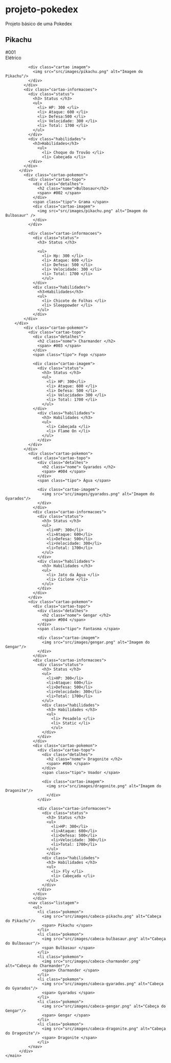 # projeto-pokedex
Projeto básico de uma Pokedex

<!DOCTYPE html>

<html lang="pt-BR">
  <head>
    <meta charset="UTF-8"/>
    <meta name="viewport" content="width=device-width, initial-scale=1.0"/>
    <title>Pokedex - Mapa Dev </title>
  </head>
  
  <body>
    <main>
      <div class="pokedex">
        <div class="cartoes-pokemon">
          <div class="cartao-pokemon">
            <div class="cartao-topo">
              <div class="detalhes">
                <h2 class="nome">Pikachu</h2>
                <span>#001</span>
              </div>
              <span class="tipo"> Elétrico </span>
              
              <div class="cartao imagem">
                <img src="src/images/pikachu.png" alt="Imagem do Pikachu"/>
              </div>
            </div>
            <div class="cartao-informacoes">
              <div class="status">
                <h3> Status </h3>
                <ul>
                  <li> HP: 300 </li>
                  <li> Ataque: 600 </li>
                  <li> Defesa:500 </li>
                  <li> Velocidade: 300 </li>
                  <li> Total: 1700 </li>
                </ul>
              </div>
              <div class="habilidades">
                <h3>Habilidades</h3>
                  <ul>
                    <li> Choque do Trovão </li>
                    <li> Cabeçada </li>
              </div>
            </div>
          </div>
            <div class="cartao-pokemon">
              <div class="cartao-topo">
                <div class="detalhes">
                  <h2 class="nome">Bulbasaur</h2>
                  <span> #002 </span>
                </div>
                <span class="tipo"> Grama </span>
                <div class="cartao-imagem">
                  <img src="src/images/pikachu.png" alt="Imagem do Bulbasaur" />
                </div>
              </div>
              
              <div class="cartao-informacoes">
                <div class="status">
                  <h3> Status </h3>
                  
                  <ul>
                    <li> Hp: 300 </li>
                    <li> Ataque: 600 </li>
                    <li> Defesa: 500 </li>
                    <li> Velocidade: 300 </li>
                    <li> Total: 1700 </li>
                    </ul>
                </div>
                <div class="habilidades">
                  <h3>Habilidades</h3>
                  <ul>
                    <li> Chicote de Folhas </li>
                    <li> Sleeppowder </li>
                  </ul>
                </div>
            </div>
        </div>
            <div class="cartao-pokemon">
              <div class="cartao-topo">
                <div class="detalhes">
                  <h2 class="nome"> Charmander </h2>
                  <span> #003 </span>
                </div>
                <span class="tipo"> Fogo </span>
                
                <div class="cartao-imagem">
                  <div class="status">
                    <h3> Status </h3>
                    <ul>
                      <li> HP: 300</li>
                      <li> Ataque: 600 </li>
                      <li> Defesa: 500 </li>
                      <li> Velocidade> 300 </li>
                      <li> Total: 1700 </li>
                    </ul>
                </div>
                  <div class="habilidades">
                    <h3> Habilidades </h3>
                    <ul>
                      <li> Cabeçada </li>
                      <li> Flame On </li>
                    </ul>
                  </div>
              </div>
            </div>
              <div class="cartao-pokemon">
                <div class="cartao-topo">
                  <div class="detalhes">
                    <h2 class="nome"> Gyarados </h2>
                    <span> #004 </span>
                  </div>
                  <span class="tipo"> Água </span>
                  
                  <div class="cartao-imagem">
                    <img src="src/images/gyarados.png" alt="Imagem do Gyarados"/>                                                            
                  </div>
                </div>
                <div class="cartao-informacoes">
                  <div class="status">
                    <h3> Status </h3>
                    <ul>
                      <li>HP: 300</li>
                      <li>Ataque: 600</li>
                      <li>Defesa: 500</li>
                      <li>Velocidade: 300</li>
                      <li>Total: 1700</li>
                    </ul>
                  </div>
                  <div class="habilidades">
                    <h3> Habilidades </h3>
                    <ul>
                      <li> Jato da Água </li>
                      <li> Ciclone </li>
                    </ul>
                  </div>
                </div>
              </div>
              <div class="cartao-pokemon">
                <div class="cartao-topo">
                  <div class="detalhes">
                    <h2 class="nome"> Gengar </h2>
                    <span> #004 </span>
                  </div>
                  <span class="tipo"> Fantasma </span>
                  
                  <div class="cartao-imagem">
                    <img src="src/images/gengar.png" alt="Imagem do Gengar"/>
                  </div>
                </div>
                <div class="cartao-informacoes">
                  <div class="status">
                    <h3> Status </h3>
                    <ul>
                      <li>HP: 300</li>
                      <li>Ataque: 600</li>
                      <li>Defesa: 500</li>
                      <li>Velocidade: 300</li>
                      <li>Total: 1700</li>
                    </ul>
                    <div class="habilidades"> 
                      <h3> Habilidades </h3>
                      <ul>
                        <li> Pesadelo </li>
                        <li> Static </li>
                        </ul>
                    </div>
                  </div>
                </div>
                <div class="cartao-pokemon">
                  <div class="cartao-topo">
                    <div class="detalhes">
                      <h2 class="nome"> Dragonite </h2>
                      <span> #006 </span>
                    </div>
                    <span class="tipo"> Voador </span>
                    
                    <div class="cartao-imagem">
                      <img src="src/images/dragonite.png" alt="Imagem do Dragonite"/>
                      </div>
                  </div>
                  
                  <div class="cartao-informacoes">
                    <div class="status">
                      <h3> Status </h3>
                      <ul>
                        <li>HP: 300</li>
                        <li>Ataque: 600</li>
                        <li>Defesa: 500</li>
                        <li>Velocidade: 300</li>
                        <li>Total: 1700</li>
                      </ul>
                      </div>
                    <div class="habilidades">
                      <h3> Habilidades </h3>
                      <ul>
                        <li> Fly </li>
                        <li> Cabeçada </li>
                      </ul>
                    </div>
                  </div>
                </div>
                </div>
              <nav class="listagem">
                <ul>
                  <li class="pokemon">
                    <img src="src/images/cabeca-pikachu.png" alt="Cabeça do Pikachu"/>
                    <span> Pikachu </span>
                  </li>
                  <li class="pokemon">
                    <img src="src/images/cabeca-bulbasaur.png" alt="Cabeça do Bulbasaur"/>
                    <span Bulbasaur </span>
                  </li>
                  <li class="pokemon">
                    <img src="src/images/cabeca-charmander.png" alt="Cabeça do Charmander"/>
                    <span> Charmander </span>
                  </li>
                  <li class="pokemon">
                    <img src="src/images/cabeca-gyarados.png" alt="Cabeça do Gyarados"/>
                    <span> Gyarados </span>
                  </li>
                  <li class="pokemon">
                    <img src="src/images/cabeca-gengar.png" alt="Cabeça do Gengar"/>
                    <span> Gengar </span>
                  </li>
                  <li class="pokemon">
                    <img src="src/images/cabeca-dragonite.png" alt="Cabeça do Dragonite"/>
                    <span> Dragonite </span>
                  </li>
              </nav>
          </div>  
    </main>
  </body>
    
